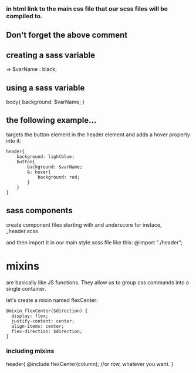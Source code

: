 ### in html link to the main css file that our scss files will be compiled to.

## Don't forget the above comment

## creating a sass variable

=> $varName : black;

## using a sass variable

body{
background: $varName;
}

## the following example...

targets the button element in the header element and adds a hover property into it:

```
header{
    background: lightblue;
    button{
        background: $varName;
        &: hover{
            background: red;
        }
    }
}
```

## sass components

create component files starting with and underscore
for instace, \_header.scss

and then import it in our main style.scss file like this:
@import "./header";

# mixins

are basically like JS functions. They allow us to group css commands into a single container.

let's create a mixin named flexCenter:

```
@mixin flexCenter($direction) {
  display: flex;
  justify-content: center;
  align-items: center;
  flex-direction: $direction;
}
```

### including mixins

header{
@include flexCenter(column); //or row, whatever you want.
}
